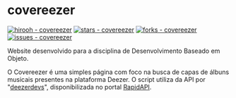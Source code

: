 # covereezer
[![hirooh - covereezer](https://img.shields.io/static/v1?label=hirooh&message=covereezer&color=blue&logo=github)](https://github.com/hirooh/covereezer "Go to GitHub repo")
[![stars - covereezer](https://img.shields.io/github/stars/hirooh/covereezer?style=social)](https://github.com/hirooh/covereezer)
[![forks - covereezer](https://img.shields.io/github/forks/hirooh/covereezer?style=social)](https://github.com/hirooh/covereezer)
[![issues - covereezer](https://img.shields.io/github/issues/hirooh/covereezer)](https://github.com/hirooh/radiocatch/issues)

Website desenvolvido para a disciplina de Desenvolvimento Baseado em Objeto.

O Covereezer é uma simples página com foco na busca de capas de álbuns musicais presentes na plataforma Deezer. O script utiliza da API por "[deezerdevs](https://rapidapi.com/deezerdevs/api/deezer-1)", disponibilizada no portal [RapidAPI](rapidapi.com).
